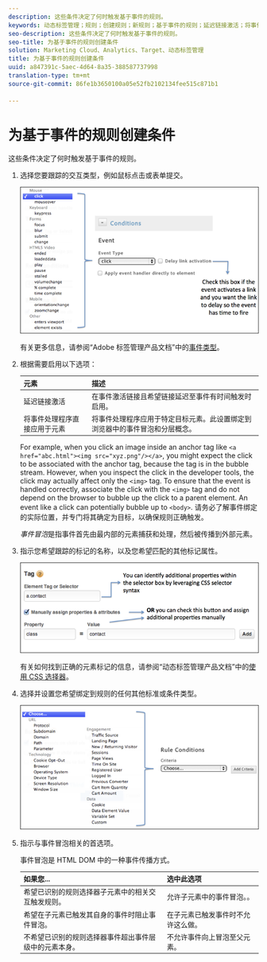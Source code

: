 ```yaml
---
description: 这些条件决定了何时触发基于事件的规则。
keywords: 动态标签管理；规则；创建规则；新规则；基于事件的规则；延迟链接激活；将事件处理函数直接应用于元素；冒泡；事件冒泡
seo-description: 这些条件决定了何时触发基于事件的规则。
seo-title: 为基于事件的规则创建条件
solution: Marketing Cloud、Analytics、Target、动态标签管理
title: 为基于事件的规则创建条件
uuid: a847391c-5aec-4d64-8a35-388587737998
translation-type: tm+mt
source-git-commit: 86fe1b3650100a05e52fb2102134fee515c871b1

---
```



# 为基于事件的规则创建条件

这些条件决定了何时触发基于事件的规则。

1. 选择您要跟踪的交互类型，例如鼠标点击或表单提交。

   ![](assets/condition-event-based.png)

   有关更多信息，请参阅“Adobe 标签管理产品文档”中的[事件类型](https://marketing.adobe.com/resources/help/en_US/dtm/event_types.html)。

1. 根据需要启用以下选项：

   | 元素 | 描述 |
   |--- |--- |
   | 延迟链接激活 | 在事件激活链接且希望链接延迟至事件有时间触发时启用。 |
   | 将事件处理程序直接应用于元素 | 将事件处理程序应用于特定目标元素。此设置绑定到浏览器中的事件冒泡和分层概念。 |

   For example, when you click an image inside an anchor tag like `<a href="abc.html"><img src="xyz.png"/></a>`, you might expect the click to be associated with the anchor tag, because the tag is in the bubble stream. However, when you inspect the click in the developer tools, the click may actually affect only the `<img>` tag. To ensure that the event is handled correctly, associate the click with the `<img>` tag and do not depend on the browser to bubble up the click to a parent element. An event like a click can potentially bubble up to `<body>`. 请务必了解事件绑定的实际位置，并专门将其确定为目标，以确保规则正确触发。

   *事件冒泡*&#x200B;是指事件首先由最内部的元素捕获和处理，然后被传播到外部元素。

1. 指示您希望跟踪的标记的名称，以及您希望匹配的其他标记属性。

   ![](assets/condition-event-based2.png)

   有关如何找到正确的元素标记的信息，请参阅“动态标签管理产品文档”中的[使用 CSS 选择器](https://marketing.adobe.com/resources/help/en_US/dtm/css-selector.html)。

1. 选择并设置您希望绑定到规则的任何其他标准或条件类型。

   ![](assets/condition-event-based3.png)

1. 指示与事件冒泡相关的首选项。

   事件冒泡是 HTML DOM 中的一种事件传播方式。

   | 如果您... | 选中此选项 |
   |--- |--- |
   | 希望已识别的规则选择器子元素中的相关交互触发规则。 | 允许子元素中的事件冒泡。。 |
   | 希望在子元素已触发其自身的事件时阻止事件冒泡。 | 在子元素已触发事件时不允许这么做。 |
   | 不希望已识别的规则选择器事件超出事件层级中的元素本身。 | 不允许事件向上冒泡至父元素。 |
